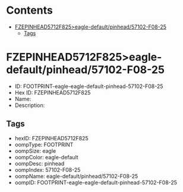 



Contents
========

* [FZEPINHEAD5712F825>eagle-default/pinhead/57102-F08-25](#fzepinhead5712f825eagle-defaultpinhead57102-f08-25)
	* [Tags](#tags)

# FZEPINHEAD5712F825>eagle-default/pinhead/57102-F08-25

- ID: FOOTPRINT-eagle-eagle-default-pinhead-57102-F08-25
- Hex ID: FZEPINHEAD5712F825
- Name: 
- Description: 

## Tags

- hexID: FZEPINHEAD5712F825
- oompType: FOOTPRINT
- oompSize: eagle
- oompColor: eagle-default
- oompDesc: pinhead
- oompIndex: 57102-F08-25
- oompName: eagle-default/pinhead/57102-F08-25
- oompID: FOOTPRINT-eagle-eagle-default-pinhead-57102-F08-25

